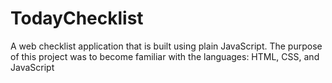 # TodayChecklist
A web checklist application that is built using plain JavaScript. 
The purpose of this project was to become familiar with the languages: HTML, CSS, and JavaScript
